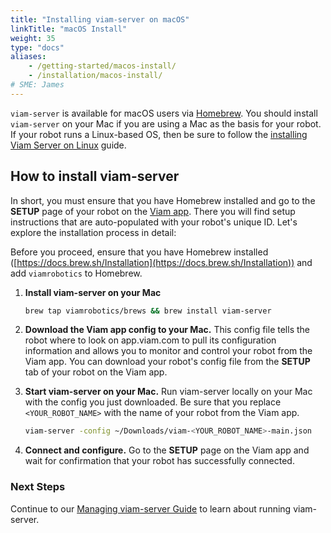 ```yaml
---
title: "Installing viam-server on macOS"
linkTitle: "macOS Install"
weight: 35
type: "docs"
aliases:
    - /getting-started/macos-install/
    - /installation/macos-install/
# SME: James
---
```

`viam-server` is available for macOS users via [Homebrew](https://docs.brew.sh).
You should install `viam-server` on your Mac if you are using a Mac as the basis for your robot.
If your robot runs a Linux-based OS, then be sure to follow the [installing Viam Server on Linux](../linux-install/) guide.

## How to install viam-server

In short, you must ensure that you have Homebrew installed and go to the **SETUP** page of your robot on the [Viam app](https://app.viam.com).
There you will find setup instructions that are auto-populated with your robot's unique ID.
Let's explore the installation process in detail:

Before you proceed, ensure that you have Homebrew installed ([https://docs.brew.sh/Installation](https://docs.brew.sh/Installation)) and add `viamrobotics` to Homebrew.

1. **Install viam-server on your Mac**

   ```bash
   brew tap viamrobotics/brews && brew install viam-server
   ```

2. **Download the Viam app config to your Mac.** This config file tells the robot where to look on app.viam.com to pull its configuration information and allows you to monitor and control your robot from the Viam app.
You can download your robot's config file from the **SETUP** tab of your robot on the Viam app.

3. **Start viam-server on your Mac.** Run viam-server locally on your Mac with the config you just downloaded.
   Be sure that you replace `<YOUR_ROBOT_NAME>` with the name of your robot from the Viam app.

   ```bash
   viam-server -config ~/Downloads/viam-<YOUR_ROBOT_NAME>-main.json
   ```

4. **Connect and configure.** Go to the **SETUP** page on the Viam app and wait for confirmation that your robot has successfully connected.

### Next Steps

Continue to our [Managing viam-server Guide](/installation/manage/) to learn about running viam-server.
